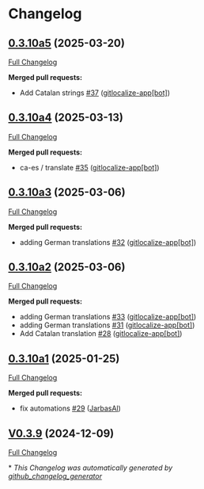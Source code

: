 # Changelog

## [0.3.10a5](https://github.com/OpenVoiceOS/ovos-skill-days-in-history/tree/0.3.10a5) (2025-03-20)

[Full Changelog](https://github.com/OpenVoiceOS/ovos-skill-days-in-history/compare/0.3.10a4...0.3.10a5)

**Merged pull requests:**

- Add Catalan strings [\#37](https://github.com/OpenVoiceOS/ovos-skill-days-in-history/pull/37) ([gitlocalize-app[bot]](https://github.com/apps/gitlocalize-app))

## [0.3.10a4](https://github.com/OpenVoiceOS/ovos-skill-days-in-history/tree/0.3.10a4) (2025-03-13)

[Full Changelog](https://github.com/OpenVoiceOS/ovos-skill-days-in-history/compare/0.3.10a3...0.3.10a4)

**Merged pull requests:**

- ca-es / translate [\#35](https://github.com/OpenVoiceOS/ovos-skill-days-in-history/pull/35) ([gitlocalize-app[bot]](https://github.com/apps/gitlocalize-app))

## [0.3.10a3](https://github.com/OpenVoiceOS/ovos-skill-days-in-history/tree/0.3.10a3) (2025-03-06)

[Full Changelog](https://github.com/OpenVoiceOS/ovos-skill-days-in-history/compare/0.3.10a2...0.3.10a3)

**Merged pull requests:**

- adding German translations [\#32](https://github.com/OpenVoiceOS/ovos-skill-days-in-history/pull/32) ([gitlocalize-app[bot]](https://github.com/apps/gitlocalize-app))

## [0.3.10a2](https://github.com/OpenVoiceOS/ovos-skill-days-in-history/tree/0.3.10a2) (2025-03-06)

[Full Changelog](https://github.com/OpenVoiceOS/ovos-skill-days-in-history/compare/0.3.10a1...0.3.10a2)

**Merged pull requests:**

- adding German translations [\#33](https://github.com/OpenVoiceOS/ovos-skill-days-in-history/pull/33) ([gitlocalize-app[bot]](https://github.com/apps/gitlocalize-app))
- adding German translations [\#31](https://github.com/OpenVoiceOS/ovos-skill-days-in-history/pull/31) ([gitlocalize-app[bot]](https://github.com/apps/gitlocalize-app))
- Add Catalan translation [\#28](https://github.com/OpenVoiceOS/ovos-skill-days-in-history/pull/28) ([gitlocalize-app[bot]](https://github.com/apps/gitlocalize-app))

## [0.3.10a1](https://github.com/OpenVoiceOS/ovos-skill-days-in-history/tree/0.3.10a1) (2025-01-25)

[Full Changelog](https://github.com/OpenVoiceOS/ovos-skill-days-in-history/compare/V0.3.9...0.3.10a1)

**Merged pull requests:**

- fix automations [\#29](https://github.com/OpenVoiceOS/ovos-skill-days-in-history/pull/29) ([JarbasAl](https://github.com/JarbasAl))

## [V0.3.9](https://github.com/OpenVoiceOS/ovos-skill-days-in-history/tree/V0.3.9) (2024-12-09)

[Full Changelog](https://github.com/OpenVoiceOS/ovos-skill-days-in-history/compare/0.3.9...V0.3.9)



\* *This Changelog was automatically generated by [github_changelog_generator](https://github.com/github-changelog-generator/github-changelog-generator)*
